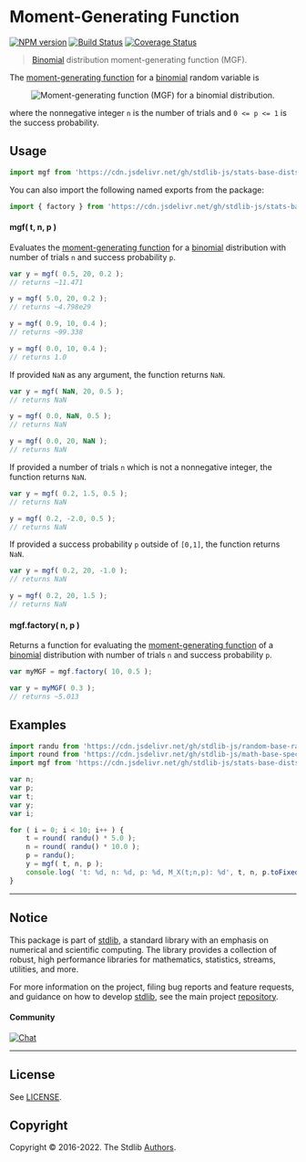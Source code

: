<!--

@license Apache-2.0

Copyright (c) 2018 The Stdlib Authors.

Licensed under the Apache License, Version 2.0 (the "License");
you may not use this file except in compliance with the License.
You may obtain a copy of the License at

   http://www.apache.org/licenses/LICENSE-2.0

Unless required by applicable law or agreed to in writing, software
distributed under the License is distributed on an "AS IS" BASIS,
WITHOUT WARRANTIES OR CONDITIONS OF ANY KIND, either express or implied.
See the License for the specific language governing permissions and
limitations under the License.

-->

# Moment-Generating Function

[![NPM version][npm-image]][npm-url] [![Build Status][test-image]][test-url] [![Coverage Status][coverage-image]][coverage-url] <!-- [![dependencies][dependencies-image]][dependencies-url] -->

> [Binomial][binomial-distribution] distribution moment-generating function (MGF).

<!-- Section to include introductory text. Make sure to keep an empty line after the intro `section` element and another before the `/section` close. -->

<section class="intro">

The [moment-generating function][mgf] for a [binomial][binomial-distribution] random variable is

<!-- <equation class="equation" label="eq:binomial_mgf" align="center" raw="M_X(t) := \mathbb{E}\!\left[e^{tX}\right] = (1-p + pe^t)^n" alt="Moment-generating function (MGF) for a binomial distribution."> -->

<div class="equation" align="center" data-raw-text="M_X(t) := \mathbb{E}\!\left[e^{tX}\right] = (1-p + pe^t)^n" data-equation="eq:binomial_mgf">
    <img src="https://cdn.jsdelivr.net/gh/stdlib-js/stdlib@51534079fef45e990850102147e8945fb023d1d0/lib/node_modules/@stdlib/stats/base/dists/binomial/mgf/docs/img/equation_binomial_mgf.svg" alt="Moment-generating function (MGF) for a binomial distribution.">
    <br>
</div>

<!-- </equation> -->

where the nonnegative integer `n` is the number of trials and `0 <= p <= 1` is the success probability.

</section>

<!-- /.intro -->

<!-- Package usage documentation. -->



<section class="usage">

## Usage

```javascript
import mgf from 'https://cdn.jsdelivr.net/gh/stdlib-js/stats-base-dists-binomial-mgf@deno/mod.js';
```

You can also import the following named exports from the package:

```javascript
import { factory } from 'https://cdn.jsdelivr.net/gh/stdlib-js/stats-base-dists-binomial-mgf@deno/mod.js';
```

#### mgf( t, n, p )

Evaluates the [moment-generating function][mgf] for a [binomial][binomial-distribution] distribution with number of trials `n` and success probability `p`.

```javascript
var y = mgf( 0.5, 20, 0.2 );
// returns ~11.471

y = mgf( 5.0, 20, 0.2 );
// returns ~4.798e29

y = mgf( 0.9, 10, 0.4 );
// returns ~99.338

y = mgf( 0.0, 10, 0.4 );
// returns 1.0
```

If provided `NaN` as any argument, the function returns `NaN`.

```javascript
var y = mgf( NaN, 20, 0.5 );
// returns NaN

y = mgf( 0.0, NaN, 0.5 );
// returns NaN

y = mgf( 0.0, 20, NaN );
// returns NaN
```

If provided a number of trials `n` which is not a nonnegative integer, the function returns `NaN`.

```javascript
var y = mgf( 0.2, 1.5, 0.5 );
// returns NaN

y = mgf( 0.2, -2.0, 0.5 );
// returns NaN
```

If provided a success probability `p` outside of `[0,1]`, the function returns `NaN`.

```javascript
var y = mgf( 0.2, 20, -1.0 );
// returns NaN

y = mgf( 0.2, 20, 1.5 );
// returns NaN
```

#### mgf.factory( n, p )

Returns a function for evaluating the [moment-generating function][mgf] of a [binomial][binomial-distribution] distribution with number of trials `n` and success probability `p`.

```javascript
var myMGF = mgf.factory( 10, 0.5 );

var y = myMGF( 0.3 );
// returns ~5.013
```

</section>

<!-- /.usage -->

<!-- Package usage notes. Make sure to keep an empty line after the `section` element and another before the `/section` close. -->

<section class="notes">

</section>

<!-- /.notes -->

<!-- Package usage examples. -->

<section class="examples">

## Examples

<!-- eslint no-undef: "error" -->

```javascript
import randu from 'https://cdn.jsdelivr.net/gh/stdlib-js/random-base-randu@deno/mod.js';
import round from 'https://cdn.jsdelivr.net/gh/stdlib-js/math-base-special-round@deno/mod.js';
import mgf from 'https://cdn.jsdelivr.net/gh/stdlib-js/stats-base-dists-binomial-mgf@deno/mod.js';

var n;
var p;
var t;
var y;
var i;

for ( i = 0; i < 10; i++ ) {
    t = round( randu() * 5.0 );
    n = round( randu() * 10.0 );
    p = randu();
    y = mgf( t, n, p );
    console.log( 't: %d, n: %d, p: %d, M_X(t;n,p): %d', t, n, p.toFixed( 4 ), y.toFixed( 4 ) );
}
```

</section>

<!-- /.examples -->

<!-- Section to include cited references. If references are included, add a horizontal rule *before* the section. Make sure to keep an empty line after the `section` element and another before the `/section` close. -->

<section class="references">

</section>

<!-- /.references -->

<!-- Section for related `stdlib` packages. Do not manually edit this section, as it is automatically populated. -->

<section class="related">

</section>

<!-- /.related -->

<!-- Section for all links. Make sure to keep an empty line after the `section` element and another before the `/section` close. -->


<section class="main-repo" >

* * *

## Notice

This package is part of [stdlib][stdlib], a standard library with an emphasis on numerical and scientific computing. The library provides a collection of robust, high performance libraries for mathematics, statistics, streams, utilities, and more.

For more information on the project, filing bug reports and feature requests, and guidance on how to develop [stdlib][stdlib], see the main project [repository][stdlib].

#### Community

[![Chat][chat-image]][chat-url]

---

## License

See [LICENSE][stdlib-license].


## Copyright

Copyright &copy; 2016-2022. The Stdlib [Authors][stdlib-authors].

</section>

<!-- /.stdlib -->

<!-- Section for all links. Make sure to keep an empty line after the `section` element and another before the `/section` close. -->

<section class="links">

[npm-image]: http://img.shields.io/npm/v/@stdlib/stats-base-dists-binomial-mgf.svg
[npm-url]: https://npmjs.org/package/@stdlib/stats-base-dists-binomial-mgf

[test-image]: https://github.com/stdlib-js/stats-base-dists-binomial-mgf/actions/workflows/test.yml/badge.svg?branch=main
[test-url]: https://github.com/stdlib-js/stats-base-dists-binomial-mgf/actions/workflows/test.yml?query=branch:main

[coverage-image]: https://img.shields.io/codecov/c/github/stdlib-js/stats-base-dists-binomial-mgf/main.svg
[coverage-url]: https://codecov.io/github/stdlib-js/stats-base-dists-binomial-mgf?branch=main

<!--

[dependencies-image]: https://img.shields.io/david/stdlib-js/stats-base-dists-binomial-mgf.svg
[dependencies-url]: https://david-dm.org/stdlib-js/stats-base-dists-binomial-mgf/main

-->

[chat-image]: https://img.shields.io/gitter/room/stdlib-js/stdlib.svg
[chat-url]: https://gitter.im/stdlib-js/stdlib/

[stdlib]: https://github.com/stdlib-js/stdlib

[stdlib-authors]: https://github.com/stdlib-js/stdlib/graphs/contributors

[umd]: https://github.com/umdjs/umd
[es-module]: https://developer.mozilla.org/en-US/docs/Web/JavaScript/Guide/Modules

[deno-url]: https://github.com/stdlib-js/stats-base-dists-binomial-mgf/tree/deno
[umd-url]: https://github.com/stdlib-js/stats-base-dists-binomial-mgf/tree/umd
[esm-url]: https://github.com/stdlib-js/stats-base-dists-binomial-mgf/tree/esm
[branches-url]: https://github.com/stdlib-js/stats-base-dists-binomial-mgf/blob/main/branches.md

[stdlib-license]: https://raw.githubusercontent.com/stdlib-js/stats-base-dists-binomial-mgf/main/LICENSE

[binomial-distribution]: https://en.wikipedia.org/wiki/Binomial_distribution

[mgf]: https://en.wikipedia.org/wiki/Moment-generating_function

</section>

<!-- /.links -->
